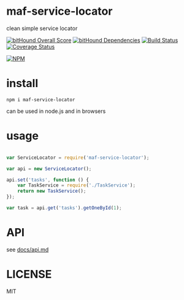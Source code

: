 # maf-service-locator

clean simple service locator

[![bitHound Overall Score](https://www.bithound.io/github/mafjs/service-locator/badges/score.svg)](https://www.bithound.io/github/mafjs/service-locator)
[![bitHound Dependencies](https://www.bithound.io/github/mafjs/service-locator/badges/dependencies.svg)](https://www.bithound.io/github/mafjs/service-locator/master/dependencies/npm)
[![Build Status](https://travis-ci.org/mafjs/service-locator.svg?branch=master)](https://travis-ci.org/mafjs/service-locator)
[![Coverage Status](https://coveralls.io/repos/github/mafjs/service-locator/badge.svg?branch=master)](https://coveralls.io/github/mafjs/service-locator?branch=master)

[![NPM](https://nodei.co/npm/maf-service-locator.png?downloads=true&downloadRank=true&stars=true)](https://nodei.co/npm/maf-service-locator/)

# install

```
npm i maf-service-locator
```

can be used in node.js and in browsers

# usage

```js

var ServiceLocator = require('maf-service-locator');

var api = new ServiceLocator();

api.set('tasks', function () {
    var TaskService = require('./TaskService');
    return new TaskService();
});

var task = api.get('tasks').getOneById(1);

```

# API

see [docs/api.md](docs/api.md)

# LICENSE

MIT
